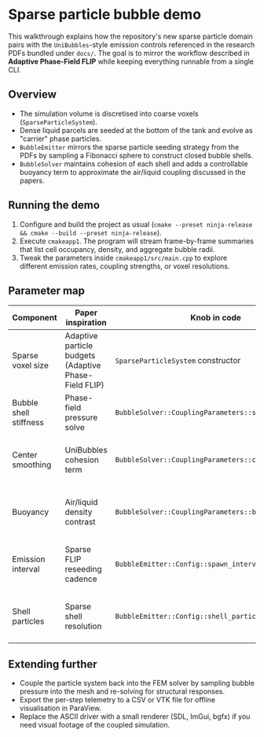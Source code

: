 
# Sparse particle bubble demo

This walkthrough explains how the repository's new sparse particle domain pairs with the
`UniBubbles`-style emission controls referenced in the research PDFs bundled under
`docs/`. The goal is to mirror the workflow described in **Adaptive Phase-Field FLIP**
while keeping everything runnable from a single CLI.

## Overview
- The simulation volume is discretised into coarse voxels (`SparseParticleSystem`).
- Dense liquid parcels are seeded at the bottom of the tank and evolve as "carrier" phase
  particles.
- `BubbleEmitter` mirrors the sparse particle seeding strategy from the PDFs by sampling a
  Fibonacci sphere to construct closed bubble shells.
- `BubbleSolver` maintains cohesion of each shell and adds a controllable buoyancy term to
  approximate the air/liquid coupling discussed in the papers.

## Running the demo
1. Configure and build the project as usual (`cmake --preset ninja-release && cmake --build --preset ninja-release`).
2. Execute `cmakeapp1`. The program will stream frame-by-frame summaries that list cell
   occupancy, density, and aggregate bubble radii.
3. Tweak the parameters inside `cmakeapp1/src/main.cpp` to explore different emission
   rates, coupling strengths, or voxel resolutions.

## Parameter map
| Component | Paper inspiration | Knob in code | Effect |
|-----------|------------------|--------------|--------|
| Sparse voxel size | Adaptive particle budgets (Adaptive Phase-Field FLIP) | `SparseParticleSystem` constructor | Controls how many parcels occupy a single grid cell. |
| Bubble shell stiffness | Phase-field pressure solve | `BubbleSolver::CouplingParameters::shell_stiffness` | Tightens or loosens the bubble membrane. |
| Center smoothing | UniBubbles cohesion term | `BubbleSolver::CouplingParameters::center_smoothing` | Dampens wobble and keeps the bubble centered. |
| Buoyancy | Air/liquid density contrast | `BubbleSolver::CouplingParameters::buoyancy` | Raises or lowers bubbles relative to gravity. |
| Emission interval | Sparse FLIP reseeding cadence | `BubbleEmitter::Config::spawn_interval` | How frequently new bubbles appear. |
| Shell particles | Sparse shell resolution | `BubbleEmitter::Config::shell_particles` | Number of surface samples per bubble. |

## Extending further
- Couple the particle system back into the FEM solver by sampling bubble pressure into the
  mesh and re-solving for structural responses.
- Export the per-step telemetry to a CSV or VTK file for offline visualisation in ParaView.
- Replace the ASCII driver with a small renderer (SDL, ImGui, bgfx) if you need visual
  footage of the coupled simulation.
